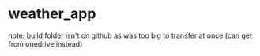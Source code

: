 # weather_app
note: build folder isn't on github as was too big to transfer at once (can get from onedrive instead)
